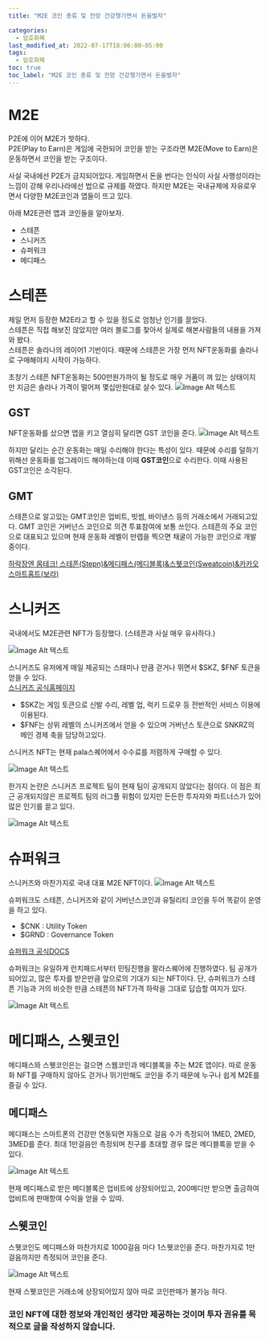 ```yaml
---
title: "M2E 코인 종류 및 전망 건강챙기면서 돈을벌자"

categories:
  - 암호화폐
last_modified_at: 2022-07-17T18:06:00-05:00
tags:
  - 암호화폐
toc: true
toc_label: "M2E 코인 종류 및 전망 건강챙기면서 돈을벌자"
---
```


# M2E
P2E에 이어 M2E가 핫하다.<br>
P2E(Play to Earn)은 게임에 국한되어 코인을 받는 구조라면 M2E(Move to Earn)은 운동하면서 코인을 받는 구조이다.  <br>

사실 국내에선 P2E가 금지되어있다. 게임하면서 돈을 번다는 인식이 사실 사행성이라는 느낌이 강해 우리나라에선 법으로 규제를 하였다. 하지만 M2E는 국내규제에 자유로우면서 다양한 M2E코인과 앱들이 뜨고 있다.<br>

아래 M2E관련 앱과 코인들을 알아보자.

- 스테픈
- 스니커즈
- 슈퍼워크
- 메디패스

# 스테픈
제일 먼저 등장한 M2E라고 할 수 있을 정도로 엄청난 인기를 끌었다.<br>
스테픈은 직접 해보진 않았지만 여러 블로그를 찾아서 실제로 해본사람들의 내용을 가져와 봤다.<br>
스테픈은 솔라나의 레이어1 기반이다. 때문에 스테픈은 가장 먼저 NFT운동화를 솔라나로 구매해야지 시작이 가능하다.<br>

초창기 스테픈 NFT운동화는 500만원가까이 될 정도로 매우 거품이 껴 있는 상태이지만 지금은 솔라나 가격이 떨어져 몇십만원대로 살수 있다. 
![Image Alt 텍스트](/assets/img/crypto/220711/stepen.png) <br>

## GST
NFT운동화를 샀으면 앱을 키고 열심히 달리면 GST 코인을 준다.
![Image Alt 텍스트](/assets/img/crypto/220711/stepen_1.png) <br>

하지만 달리는 순간 운동화는 매일 수리해야 한다는 특성이 있다. 때문에 수리를 덜하기 위해선 운동화를 업그레이드 해야하는데 이때 **GST코인**으로 수리한다. 이때 사용된 GST코인은 소각된다.

## GMT
스테픈으로 알고있는 GMT코인은 업비트, 빗썸, 바이낸스 등의 거래소에서 거래되고있다. 
GMT 코인은 거버넌스 코인으로 의견 투표참여에 보통 쓰인다. 스테픈의 주요 코인으로 대표되고 있으며 현재 운동화 레벨이 만렙을 찍으면 채굴이 가능한 코인으로 개발중이다. <br>

[하락장엔 몸테크! 스테픈(Stepn)&메디패스(메디블록)&스웻코인(Sweatcoin)&카카오 스마트홈트(보라)](https://m.blog.naver.com/PostView.naver?blogId=robotluv1226&logNo=222739945508&navType=by)

# 스니커즈
국내에서도 M2E관련 NFT가 등장했다. (스테픈과 사실 매우 유사하다.)

![Image Alt 텍스트](/assets/img/crypto/220717/superwalk.png) <br>

스니커즈도 유저에게 매일 제공되는 스태미나 만큼 걷거나 뛰면서 $SKZ, $FNF 토큰을 얻을 수 있다. <br>
[스니커즈 공식홈페이지](https://www.thesnkrz.com/home)

- $SKZ는 게임 토큰으로 신발 수리, 레벨 업, 럭키 드로우 등 전반적인 서비스 이용에 이용된다.
- $FNF는 상위 레벨의 스니커즈에서 얻을 수 있으며 거버넌스 토큰으로 SNKRZ의 메인 경제 축을 담당하고있다.

스니커즈 NFT는 현재 pala스퀘어에서 수수료를 저렴하게 구매할 수 있다.

![Image Alt 텍스트](/assets/img/crypto/220717/pala.png) <br>

한가지 논란은 스니커즈 프로젝트 팀이 현재 팀이 공개되지 않았다는 점이다. 이 점은 최근 공개되지않은 프로젝트 팀의 러그풀 위험이 있지만 든든한 투자자와 파트너스가 있어 많은 인기를 끌고 있다.

![Image Alt 텍스트](/assets/img/crypto/220717/snkrz_1.png) <br>

# 슈퍼워크
스니커즈와 마찬가지로 국내 대표 M2E NFT이다. 
![Image Alt 텍스트](/assets/img/crypto/220717/superwalk.png) <br>

슈퍼워크도 스테픈, 스니커즈와 같이 거버넌스코인과 유틸리티 코인을 두어 똑같이 운영을 하고 있다.

- $CNK : Utility Token
- $GRND : Governance Token 

[슈퍼워크 공식DOCS](https://docs.superwalk.io/english/overview)

슈퍼워크는 유일하게 런치패드서부터 민팅진행을 팔라스퀘어에 진행하였다. 팀 공개가 되어있고, 많은 투자를 받은만큼 앞으로의 기대가 되는 NFT이다. 단, 슈퍼워크가 스테픈 기능과 거의 비슷한 만큼 스테픈의 NFT가격 하락을 그대로 답습할 여지가 있다.

![Image Alt 텍스트](/assets/img/crypto/220717/pala_superwalk.png) <br>

# 메디패스, 스웻코인
메디패스와 스웻코인은는 걸으면 스웹코인과 메디블록을 주는 M2E 앱이다. 따로 운동화 NFT를 구매하지 않아도 걷거나 뛰기만해도 코인을 주기 때문에 누구나 쉽게 M2E를 즐길 수 있다. <br>

## 메디패스
메디패스는 스마트폰의 건강만 연동되면 자동으로 걸음 수가 측정되어 1MED, 2MED, 3MED를 준다. 최대 1만걸음만 측정되며 친구를 초대할 경우 많은 메디블록을 받을 수 있다.

![Image Alt 텍스트](/assets/img/crypto/220717/medipath.jpeg) <br>

현재 메디패스로 받은 메디블록은 업비트에 상장되어있고, 200메디만 받으면 출금하여 업비트에 판매항여 수익을 얻을 수 있따.

## 스웻코인
스웻코인도 메디패스와 마찬가지로 1000걸음 마다 1스웻코인을 준다. 마찬가지로 1만걸음까지만 측정되어 코인을 준다.

![Image Alt 텍스트](/assets/img/crypto/220717/sweatcoin.jpeg) <br>

현재 스웻코인은 거래소에 상장되어있지 않아 따로 코인판매가 불가능 하다.

### 코인 NFT에 대한 정보와 개인적인 생각만 제공하는 것이며 투자 권유를 목적으로 글을 작성하지 않습니다.
